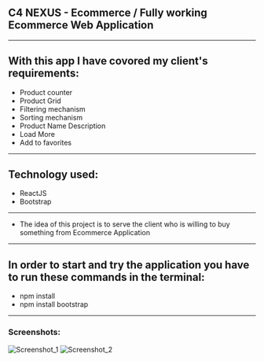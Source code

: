 ## C4 NEXUS - Ecommerce / Fully working Ecommerce Web Application
___



## With this app I have covored my client's requirements:
* Product counter
* Product Grid
* Filtering mechanism
* Sorting mechanism
* Product Name Description
* Load More
* Add to favorites
___

## Technology used:
* ReactJS
* Bootstrap

___
* The idea of this project is to serve the client who is willing to buy something from Ecommerce Application
___
## In order to start and try the application you have to run these commands in the terminal:
* npm install
* npm install bootstrap

___
### Screenshots:

![Screenshot_1](https://github.com/dimiturstefanow/Listify/assets/126346506/1aa3a3f5-aa66-43cb-b19c-cca54e106c18)
![Screenshot_2](https://github.com/dimiturstefanow/Listify/assets/126346506/f1291d66-d965-4dd7-9c46-503946d17110)






